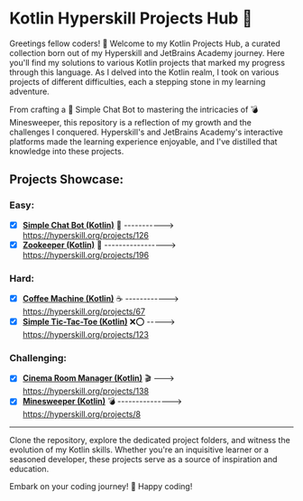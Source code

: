 # Kotlin Hyperskill Projects Hub 🚀

Greetings fellow coders! 👋 Welcome to my Kotlin Projects Hub, a curated collection born out of my Hyperskill and JetBrains Academy journey. Here you'll find my solutions to various Kotlin projects that marked my progress through this language. As I delved into the Kotlin realm, I took on various projects of different difficulties, each a stepping stone in my learning adventure.

From crafting a 🌱 Simple Chat Bot to mastering the intricacies of 💣 Minesweeper, this repository is a reflection of my growth and the challenges I conquered. Hyperskill's and JetBrains Academy's interactive platforms made the learning experience enjoyable, and I've distilled that knowledge into these projects.

## Projects Showcase:

 ### Easy: 

 - [x]  **[Simple Chat Bot (Kotlin)](kotlin/Simple%20Chat%20Bot%20(Kotlin))** 🤖 -----------> https://hyperskill.org/projects/126  
 - [x] **[Zookeeper (Kotlin)](kotlin/Zookeper%20(Kotlin))** 🦁 -----------------> https://hyperskill.org/projects/196

### Hard:

- [x] **[Coffee Machine (Kotlin)](kotlin/Coffee%20Machine%20(Kotlin))** ☕ ------------> https://hyperskill.org/projects/67  
- [x] **[Simple Tic-Tac-Toe (Kotlin)](kotlin/Simple%20Tic-Tac-Toe%20(Kotlin))** ❌⭕ -----> https://hyperskill.org/projects/123

### Challenging:

- [x] **[Cinema Room Manager (Kotlin)](kotlin/Cinema%20Room%20Manager%20(Kotlin))** 🎬 ---> https://hyperskill.org/projects/138  
- [x] **[Minesweeper (Kotlin)](kotlin/Minesweeper%20(Kotlin))** 💣 ---------------> https://hyperskill.org/projects/8

---

Clone the repository, explore the dedicated project folders, and witness the evolution of my Kotlin skills. Whether you're an inquisitive learner or a seasoned developer, these projects serve as a source of inspiration and education.

Embark on your coding journey! 🚀 Happy coding!
